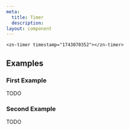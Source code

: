 ```yaml
---
meta:
  title: Timer
  description:
layout: component
---
```


```html:preview
<zn-timer timestamp="1743070352"></zn-timer>
```

## Examples

### First Example

TODO

### Second Example

TODO


